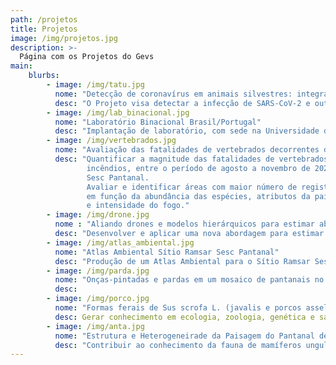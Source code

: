 ```yaml
---
path: /projetos
title: Projetos
image: /img/projetos.jpg
description: >-
  Página com os Projetos do Gevs
main:
    blurbs:
        - image: /img/tatu.jpg
          nome: "Detecção de coronavírus em animais silvestres: integrando estudos em ecologia e saúde para vigilância de zoonose"
          desc: "O Projeto visa detectar a infecção de SARS-CoV-2 e outros vírus da Família Coronaviridae, na fauna cearense de mamíferos, e desenvolver conhecimento sobre as possíveis relações ecológicas (parasito-hospedeiro-ambiente), envolvidas na transmissão desta enfermidade. Para isto, iremos desenvolver modelos e metodologias analíticas que descrevam a diversidade das comunidades de hospedeiros e seu papel no ciclo de transmissão de coronavírus, prevendo o risco de transmissão para humanos."
        - image: /img/lab_binacional.jpg
          nome: "Laboratório Binacional Brasil/Portugal"
          desc: "Implantação de laboratório, com sede na Universidade de Aveiro (Portugal),  cooperativo entre universidades européias e instituições brasileiras de Pesquisa, Desenvolvimento, Ensino e Inovação no campo da ecologia e saúde."
        - image: /img/vertebrados.jpg
          nome: "Avaliação das fatalidades de vertebrados decorrentes do incêndio na RPPN Sesc Pantanal em 2020"
          desc: "Quantificar a magnitude das fatalidades de vertebrados decorrente dos
                 incêndios, entre o período de agosto a novembro de 2020, na RPPN
                 Sesc Pantanal.
                 Avaliar e identificar áreas com maior número de registros de carcaças
                 em função da abundância das espécies, atributos da paisagem, tempo
                 e intensidade do fogo."
        - image: /img/drone.jpg
          nome : "Aliando drones e modelos hierárquicos para estimar abundância de animais silvestres"
          desc: "Desenvolver e aplicar uma nova abordagem para estimar abundância de animais silvestres através de amostragem com drones. O desenvolvimento da abordagem envolve aplicar um desenho amostral, testar um método de processamento semiautomático das imagens e utilizar modelos hierárquicos para investigar a dinâmica espaço-temporal na abundância, levando em conta a detecção imperfeita. Pretende-se aplicar essa abordagem para estudar as relações espécie-ambiente de cervídeos de áreas abertas no Pantanal, no Pampa e nas savanas amazônicas."
        - image: /img/atlas_ambiental.jpg
          nome: "Atlas Ambiental Sítio Ramsar Sesc Pantanal"
          desc: "Produção de um Atlas Ambiental para o Sítio Ramsar Sesc Pantanal. Desta forma, visa a construção de base de dados espaciais para a gestão e promoção de territórios saudáveis e sustentáveis."
        - image: /img/parda.jpg
          nome: "Onças-pintadas e pardas em um mosaico de pantanais no Mato Grosso: perspectivas a partir da RPPN Sesc pantanal e adjacências (Barão de Melgaço e Poconé, MT)"
          desc: 
        - image: /img/porco.jpg
          nome: "Formas ferais de Sus scrofa L. (javalis e porcos asselvajados) como elemento nativo e exótico invasor: ecologia, caracterização sanitária, morfológica e genética no contexto brasileiro e ibérico"
          desc: Gerar conhecimento em ecologia, zoologia, genética e saúde para o manejo e controle das formas ferais de Sus scrofa, tanto em ecossistemas onde representa um elemento nativo da biodiversidade local (Península Ibérica) quanto em ecossistemas onde é uma espécie exótica invasora (Brasil).
        - image: /img/anta.jpg
          nome: "Estrutura e Heterogeneirade da Paisagem do Pantanal de Barão de Melgaço, MT: efeitos sobre a riqueza e densidade de mamíferos ungulados"
          desc: "Contribuir ao conhecimento da fauna de mamíferos ungulados e suas relações com a paisagem da região do Pantanal de Barão do Melgaço, Mato Grosso. Como cenário para a compreensão das relações das espécies com o mosaico da paisagem."
---
```


